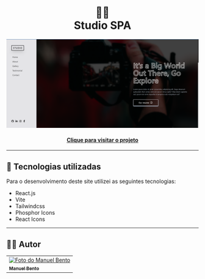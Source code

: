 <h1 align="center">
  📸📝<br>Studio SPA 
</h1>


![Resultado final do projeto](./public/capa.png)

<h4 align="center"><a href="https://studio-spa-portfolio.vercel.app/">Clique para visitar o projeto</a></h4>

---

## 💼 Tecnologias utilizadas

Para o desenvolvimento deste site utilizei as seguintes tecnologias:
- React.js
- Vite
- Tailwindcss
- Phosphor Icons
- React Icons

---

<h2>👨‍🚀 Autor</h2>

<table>
  <tr>
    <td>
      <a href="https://github.com/manuelbento19">
        <img src="https://avatars.githubusercontent.com/u/65732773" width="150px;" alt="Foto do Manuel Bento"/><br>
        <sub>
          <b>Manuel Bento</b>
        </sub>
      </a>
    </td>
  </tr>
</table>
